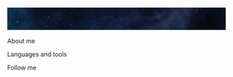 ![Header](https://github.com/smmr-96/smmr-96/blob/main/assets/engin-akyurt-Hlkuojv_P6I-unsplash.jpg)

About me

Languages and tools

Follow me
